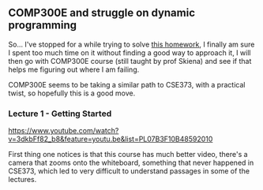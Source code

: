 ## COMP300E and struggle on dynamic programming

So... I've stopped for a while trying to solve [this homework](https://www3.cs.stonybrook.edu/~skiena/373/hw/hw4.pdf),
I finally am sure I spent too much time on it without finding a good way to approach it, I will then
go with COMP300E course (still taught by prof Skiena) and see if that helps me figuring out where I am failing.

COMP300E seems to be taking a similar path to CSE373, with a practical twist, so hopefully this is a good move.

### Lecture 1 - Getting Started

https://www.youtube.com/watch?v=3dkbFf82_b8&feature=youtu.be&list=PL07B3F10B48592010

First thing one notices is that this course has much better video, there's a camera that zooms
onto the whiteboard, something that never happened in CSE373, which led to very difficult to understand 
passages in some of the lectures.
